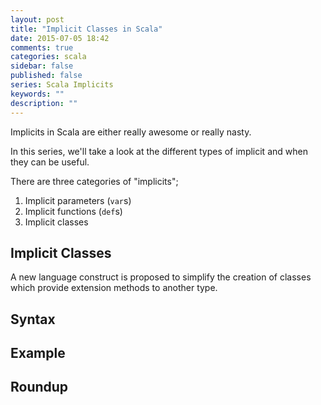 ```yaml
---
layout: post
title: "Implicit Classes in Scala"
date: 2015-07-05 18:42
comments: true
categories: scala
sidebar: false
published: false
series: Scala Implicits
keywords: ""
description: ""
---
```


Implicits in Scala are either really awesome or really nasty. 

In this series, we'll take a look at the different types of implicit and when they can be useful.

There are three categories of "implicits";

1. Implicit parameters (`var`s)
1. Implicit functions (`def`s)
1. Implicit classes

<!-- more -->

## Implicit Classes

A new language construct is proposed to simplify the creation of classes which provide extension methods to another type.

## Syntax

## Example

## Roundup